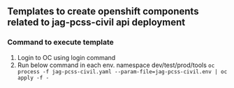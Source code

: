 ## Templates to create openshift components related to jag-pcss-civil api deployment

### Command to execute template
1) Login to OC using login command
2) Run below command in each env. namespace dev/test/prod/tools
   ``oc process -f jag-pcss-civil.yaml --param-file=jag-pcss-civil.env | oc apply -f -``


